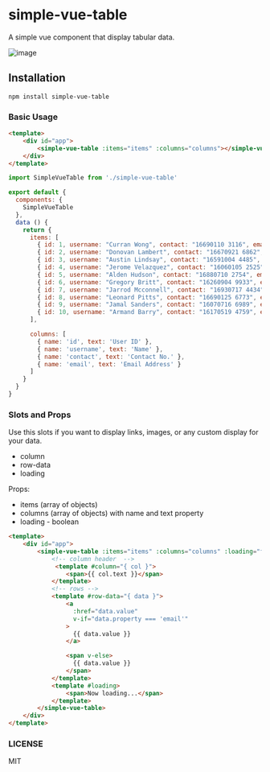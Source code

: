 # simple-vue-table
A simple vue component that display tabular data.

![image](https://user-images.githubusercontent.com/56244118/66449146-981c0080-ea86-11e9-9bb0-0497e2e06bcc.png)

## Installation
```
npm install simple-vue-table
```

### Basic Usage
```html
<template>
    <div id="app">
        <simple-vue-table :items="items" :columns="columns"></simple-vue-table>
    </div>
</template>
```

```javascript
import SimpleVueTable from './simple-vue-table' 

export default {
  components: {
    SimpleVueTable
  },
  data () {
    return {
      items: [
        { id: 1, username: "Curran Wong", contact: "16690110 3116", email: "Mauris.eu@volutpat.net" },
        { id: 2, username: "Donovan Lambert", contact: "16670921 6862", email: "ante.dictum.cursus@natoque.ca" },
        { id: 3, username: "Austin Lindsay", contact: "16591004 4485", email: "non.bibendum.sed@dictummi.com" },
        { id: 4, username: "Jerome Velazquez", contact: "16060105 2525", email: "magna@Etiamimperdiet.com" },
        { id: 5, username: "Alden Hudson", contact: "16880710 2754", email: "torquent@enim.org" },
        { id: 6, username: "Gregory Britt", contact: "16260904 9933", email: "nostra.per@velconvallisin.net" },
        { id: 7, username: "Jarrod Mcconnell", contact: "16930717 4434", email: "metus@acarcu.org" },
        { id: 8, username: "Leonard Pitts", contact: "16690125 6773", email: "a.dui.Cras@utaliquam.com" },
        { id: 9, username: "Jamal Sanders", contact: "16070716 6989", email: "Aliquam.erat@odio.edu" },
        { id: 10, username: "Armand Barry", contact: "16170519 4759", email: "non.hendrerit@ipsum.edu" }
      ],

      columns: [
        { name: 'id', text: 'User ID' },
        { name: 'username', text: 'Name' },
        { name: 'contact', text: 'Contact No.' },
        { name: 'email', text: 'Email Address' }
      ]
    }
  }
}
```

### Slots and Props
Use this slots if you want to display links, images, or any custom display for your data.
- column
- row-data
- loading

Props:
- items (array of objects)
- columns (array of objects) with name and text property
- loading - boolean

```html
<template>
    <div id="app">
        <simple-vue-table :items="items" :columns="columns" :loading="false">
            <!-- column header  -->
             <template #column="{ col }">
                <span>{{ col.text }}</span>
            </template>
            <!-- rows -->
            <template #row-data="{ data }">
                <a
                  :href="data.value" 
                  v-if="data.property === 'email'"
                >
                  {{ data.value }}
                </a>

                <span v-else>
                  {{ data.value }}
                </span>
            </template>
            <template #loading>
                <span>Now loading...</span>
            </template>
        </simple-vue-table>
    </div>
</template>
```

### LICENSE
MIT
